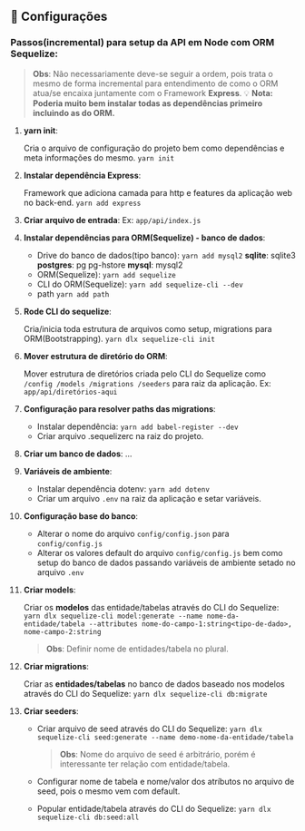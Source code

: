 ## :rocket: Configurações

### Passos(incremental) para setup da API em Node com ORM Sequelize:

> __Obs__: Não necessariamente deve-se seguir a ordem, pois trata o mesmo de forma incremental para entendimento de como o ORM atua/se encaixa juntamente com o Framework **Express**.
:bulb: __Nota: Poderia muito bem instalar todas as dependências primeiro incluindo as do ORM.__

1. __yarn init__:

    Cria o arquivo de configuração do projeto bem como dependências e meta informações do mesmo.
`yarn init`
            
2. __Instalar dependência Express__:

    Framework que adiciona camada para http e features da aplicação web no back-end.
`yarn add express`  

3. __Criar arquivo de entrada__:
    Ex: `app/api/index.js`
4. __Instalar dependências para ORM(Sequelize) - banco de dados__:

    * Drive do banco de dados(tipo banco):
        `yarn add mysql2`
        __sqlite__: sqlite3
        __postgres__: pg pg-hstore
        __mysql__: mysql2       
    * ORM(Sequelize):  `yarn add sequelize`
    * CLI do ORM(Sequelize): `yarn add sequelize-cli --dev`
    * path `yarn add path`

5. __Rode CLI do sequelize__:

    Cria/inicia toda estrutura de arquivos como setup, migrations para ORM(Bootstrapping).
    `yarn dlx sequelize-cli init`

6. __Mover estrutura de diretório do ORM__:

    Mover estrutura de diretórios criada pelo CLI do Sequelize como `/config /models /migrations /seeders` para raiz da aplicação. Ex: `app/api/diretórios-aqui`

7. __Configuração para resolver paths das migrations__:

    * Instalar dependência: `yarn add babel-register --dev`
    * Criar arquivo .sequelizerc na raiz do projeto.

8. __Criar um banco de dados__:
...

9. __Variáveis de ambiente__:

    * Instalar dependência dotenv: `yarn add dotenv`
    * Criar um arquivo `.env` na raiz da aplicação e setar variáveis.    

10. __Configuração base do banco__:

    * Alterar o nome do arquivo `config/config.json` para `config/config.js`
    * Alterar os valores default do arquivo `config/config.js` bem como setup do banco de dados passando variáveis de ambiente setado no arquivo `.env`

11. __Criar models__:

    Criar os **modelos** das entidade/tabelas através do CLI do Sequelize:
    `yarn dlx sequelize-cli model:generate --name nome-da-entidade/tabela --attributes nome-do-campo-1:string<tipo-de-dado>, nome-campo-2:string`  
    
    > __Obs__: Definir nome de entidades/tabela no plural.

12. __Criar migrations__:

    Criar as **entidades/tabelas** no banco de dados baseado nos modelos através do CLI do Sequelize:
    `yarn dlx sequelize-cli db:migrate`

13. __Criar seeders__:

    * Criar arquivo de seed através do CLI do Sequelize: `yarn dlx sequelize-cli seed:generate --name demo-nome-da-entidade/tabela`  

        > __Obs__: Nome do arquivo de seed é arbitrário, porém é interessante ter relação com entidade/tabela.

    * Configurar nome de tabela e nome/valor dos atríbutos no arquivo de seed, pois o mesmo vem com default.
    * Popular entidade/tabela através do CLI do Sequelize: `yarn dlx sequelize-cli db:seed:all`

    


